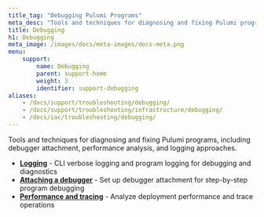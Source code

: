 ```yaml
---
title_tag: "Debugging Pulumi Programs"
meta_desc: "Tools and techniques for diagnosing and fixing Pulumi programs."
title: Debugging
h1: Debugging
meta_image: /images/docs/meta-images/docs-meta.png
menu:
    support:
        name: Debugging
        parent: support-home
        weight: 3
        identifier: support-debugging
aliases:
    - /docs/support/troubleshooting/debugging/
    - /docs/support/troubleshooting/infrastructure/debugging/
    - /docs/iac/troubleshooting/debugging/
---
```


Tools and techniques for diagnosing and fixing Pulumi programs, including debugger attachment, performance analysis, and logging approaches.

- **[Logging](/docs/support/debugging/logging/)** - CLI verbose logging and program logging for debugging and diagnostics
- **[Attaching a debugger](/docs/support/debugging/debugger-attachment/)** - Set up debugger attachment for step-by-step program debugging
- **[Performance and tracing](/docs/support/debugging/performance-tracing/)** - Analyze deployment performance and trace operations
